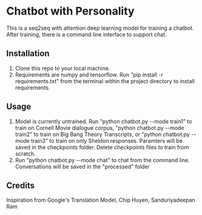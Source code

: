 # Chatbot with Personality

This is a seq2seq with attention deep learning model for training a chatbot. After training, there is a command line interface to support chat.

## Installation

1. Clone this repo to your local machine.
2. Requirements are numpy and tensorflow. Run "pip install -r requirements.txt" from the terminal within the project directory to install requirements.

 ## Usage

1. Model is currently untrained. Run "python chatbot.py --mode train1" to train on Cornell Movie dialogue corpus, "python chatbot.py --mode train2" to train on Big Bang Theory Transcripts, or "python chatbot.py --mode train3" to train on only Sheldon responses.
Paramters will be saved in the checkpoints folder. Delete checkpoints files to train from scratch.
2. Run "python chatbot.py --mode chat" to chat from the command line. Conversations will be saved in the "processed" folder

## Credits
Inspiration from Google's Translation Model, Chip Huyen, Sanduriyadeepan Ram
